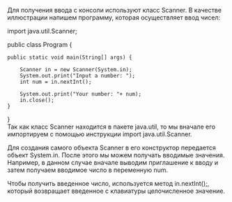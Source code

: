 Для получения ввода с консоли  используют класс Scanner. В качестве иллюстрации напишем  программу, которая осуществляет ввод чисел:

import java.util.Scanner;

public class Program {

    public static void main(String[] args) {
           
        Scanner in = new Scanner(System.in);
        System.out.print("Input a number: ");
        int num = in.nextInt();
          
        System.out.print("Your number: "+ num);
        in.close();
    }
}  
Так как класс Scanner находится в пакете java.util, то мы вначале его импортируем с помощью инструкции import java.util.Scanner.

Для создания самого объекта Scanner в его конструктор передается объект System.in. После этого мы можем получать вводимые значения. Например, в данном случае вначале выводим приглашение к вводу и затем получаем вводимое число в переменную num.

Чтобы получить введенное число, используется метод in.nextInt();, который возвращает введенное с клавиатуры целочисленное значение.
